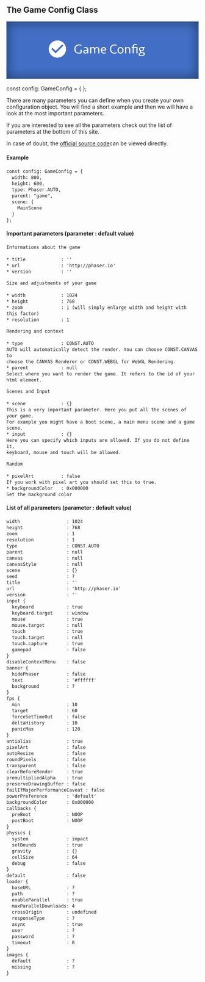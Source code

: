 
## The Game Config Class

![Game Config](/assets/cheatsheets/gameConfig.png)

const config: GameConfig = { };

There are many parameters you can define when you create your own
configuration object. You will find a short example and then we will have a look
at the most important parameters.

If you are interested to see all the parameters check out the list of
parameters at the bottom of this site.

In case of doubt, the [official source code](https://github.com/photonstorm/phaser/blob/master/src/boot/Config.js)can be viewed directly.

#### Example

```
const config: GameConfig = {
  width: 800,
  height: 600,
  type: Phaser.AUTO,
  parent: "game",
  scene: {
    MainScene
  }
};
```

#### Important parameters (parameter : default value)

```
Informations about the game

* title             : ''
* url               : 'http://phaser.io'
* version           : ''
```

```
Size and adjustments of your game

* width             : 1024
* height            : 768
* zoom              : 1 (will simply enlarge width and height with this factor)
* resolution        : 1
```

```
Rendering and context

* type              : CONST.AUTO
AUTO will automatically detect the render. You can choose CONST.CANVAS to
choose the CANVAS Renderer or CONST.WEBGL for WebGL Rendering.
* parent            : null
Select where you want to render the game. It refers to the id of your
html element.
```

```
Scenes and Input

* scene             : {}
This is a very important parameter. Here you put all the scenes of your game.
For example you might have a boot scene, a main menu scene and a game scene.
* input             : {}
Here you can specify which inputs are allowed. If you do not define it,
keyboard, mouse and touch will be allowed.
```

```
Random

* pixelArt          : false
If you work with pixel art you should set this to true.
* backgroundColor   : 0x000000
Set the background color
```

#### List of all parameters (parameter : default value)

```
width                 : 1024
height                : 768
zoom                  : 1
resolution            : 1
type                  : CONST.AUTO
parent                : null
canvas                : null
canvasStyle           : null
scene                 : {}
seed                  : ?
title                 : ''
url                   : 'http://phaser.io'
version               : ''
input {
  keyboard            : true
  keyboard.target     : window
  mouse               : true
  mouse.target        : null
  touch               : true
  touch.target        : null
  touch.capture       : true
  gamepad             : false
}
disableContextMenu    : false
banner {
  hidePhaser          : false
  text                : '#ffffff'
  background          : ?
}       
fps {
  min                 : 10
  target              : 60
  forceSetTimeOut     : false
  deltaHistory        : 10
  panicMax            : 120
}
antialias             : true
pixelArt              : false
autoResize            : false
roundPixels           : false
transparent           : false
clearBeforeRender     : true
premultipliedAlpha    : true
preserveDrawingBuffer : false
failIfMajorPerformanceCaveat : false
powerPreference       : 'default'
backgroundColor       : 0x000000
callbacks {
  preBoot             : NOOP
  postBoot            : NOOP
}
physics {
  system              : impact
  setBounds           : true
  gravity             : {}
  cellSize            : 64
  debug               : false
}
default               : false
loader {
  baseURL             : ?
  path                : ?
  enableParallel      : true
  maxParallelDownloads: 4
  crossOrigin         : undefined
  responseType        : ?
  async               : true
  user                : ?
  password            : ?
  timeout             : 0
}
images {
  default             : ?
  missing             : ?
}
```
